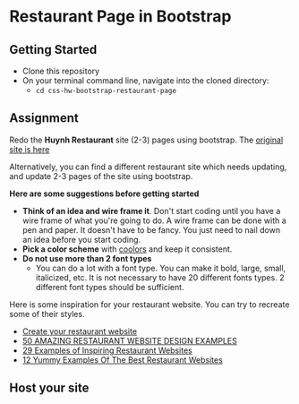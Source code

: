 
# Restaurant Page in Bootstrap 

## Getting Started 
- Clone this repository
- On your terminal command line, navigate into the cloned directory: 
    - `cd css-hw-bootstrap-restaurant-page`

## Assignment
Redo the **Huynh Restaurant** site (2-3) pages using bootstrap. 
The [original site is here](http://huynhrestauranthouston.com/cgi-bin/p/awtp-home.cgi?d=huynh-restaurant)


Alternatively, you can find a different restaurant site which needs updating, and update 2-3 pages of the site using bootstrap.

**Here are some suggestions before getting started**

- **Think of an idea and wire frame it**. Don't start coding until you have a wire frame of what you're going to do.  A wire frame can be done with a pen and paper. It doesn't have to be fancy.  You just need to nail down an idea before you start coding. 
- **Pick a color scheme** with [coolors](https://coolors.co/palettes/trending) and keep it consistent.
- **Do not use more than 2 font types** 
    - You can do a lot with a font type.  You can make it bold, large, small, italicized, etc.  It is not necessary to have 20 different fonts types.  2 different font types should be sufficient. 


Here is some inspiration for your restaurant website.  You can try to recreate some of their styles.  
- [Create your restaurant website](https://www.squarespace.com/tour/restaurant-websites/?channel=pnb&subchannel=go&campaign=pnb-dr-go-us-en-verticals-bmm-blog-exp&subcampaign=(verticals-restaurant_restaurant-website_bmm)&utm_source=google&utm_medium=pnb&utm_campaign=pnb-dr-go-us-en-verticals-bmm&utm_term=%2Brestaurant%20%2Bwebsite&gclid=CjwKCAjwxLH3BRApEiwAqX9areGg6kGg84cPh7Q9jPFBdAvY_f-vWUy8Pg5b0mo5rkqdMGy-eLoeUBoChYwQAvD_BwE)
- [50 AMAZING RESTAURANT WEBSITE DESIGN EXAMPLES](https://restaurantden.com/50-amazing-restaurant-website-design-examples/)
- [29 Examples of Inspiring Restaurant Websites](https://www.sitebuilderreport.com/inspiration/restaurant-websites)
- [12 Yummy Examples Of The Best Restaurant Websites](https://vintage.agency/blog/12-yummy-examples-of-the-best-restaurant-websites/)


## Host your site
